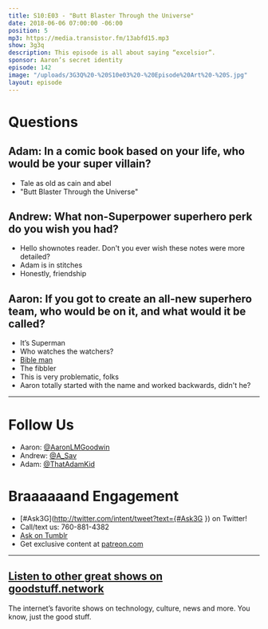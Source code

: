 ```yaml
---
title: S10:E03 - "Butt Blaster Through the Universe"
date: 2018-06-06 07:00:00 -06:00
position: 5
mp3: https://media.transistor.fm/13abfd15.mp3
show: 3g3q
description: This episode is all about saying “excelsior”.
sponsor: Aaron’s secret identity
episode: 142
image: "/uploads/3G3Q%20-%20S10e03%20-%20Episode%20Art%20-%20S.jpg"
layout: episode
---
```


# Questions 

## Adam: In a comic book based on your life, who would be your super villain?
- Tale as old as cain and abel
- "Butt Blaster Through the Universe"

## Andrew: What non-Superpower superhero perk do you wish you had?
- Hello shownotes reader. Don't you ever wish these notes were more detailed?
- Adam is in stitches
- Honestly, friendship

## Aaron:  If you got to create an all-new superhero team, who would be on it, and what would it be called?
- It’s Superman
- Who watches the watchers?
- [Bible man](https://www.christiancinema.com/catalog/images/silencinggossip_dvd_lg.jpg)
- The fibbler 
- This is very problematic, folks
- Aaron totally started with the name and worked backwards, didn't he?

***
# Follow Us
* Aaron: [@AaronLMGoodwin](http://twitter.com/aaronlmgoodwin)
* Andrew: [@A_Sav](http://twitter.com/a_sav)
* Adam: [@ThatAdamKid](http://twitter.com/thatadamkid)

# Braaaaaand Engagement
* [#Ask3G](http://twitter.com/intent/tweet?text={#Ask3G }) on Twitter!
* Call/text us: 760-881-4382
* [Ask on Tumblr](http://3g3q.co/ask)
* Get exclusive content at [patreon.com](http://www.patreon.com/3g3q)

***

## [Listen to other great shows on goodstuff.network](http://goodstuff.network/)
The internet’s favorite shows on technology, culture, news and more. You know, just the good stuff.